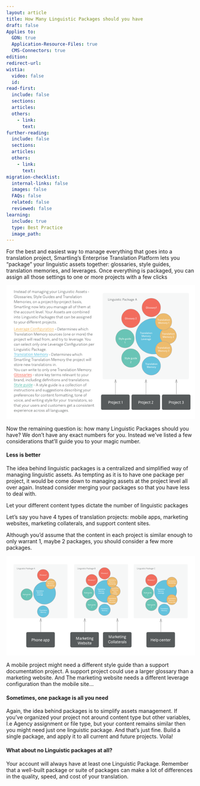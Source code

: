 ```yaml
---
layout: article
title: How Many Linguistic Packages should you have
draft: false
Applies to:
  GDN: true
  Application-Resource-Files: true
  CMS-Connectors: true
edition:
redirect-url:
wistia:
  video: false
  id:
read-first:
  include: false
  sections:
  articles:
  others:
    - link:
      text:
further-reading:
  include: false
  sections:
  articles:
  others:
    - link:
      text:
migration-checklist:
  internal-links: false
  images: false
  FAQs: false
  related: false
  reviewed: false
learning:
  include: true
  type: Best Practice
  image_path: 
---
```



For the best and easiest way to manage everything that goes into a translation project, Smartling’s Enterprise Translation Platform lets you “package” your linguistic assets together: glossaries, style guides, translation memories, and leverages. Once everything is packaged, you can assign all those settings to one or more projects with a few clicks

![](/uploads/versions/linguistic-assets-1-copy---x----595-421x---.png)

Now the remaining question is: how many Linguistic Packages should you have? We don’t have any exact numbers for you. Instead we’ve listed a few considerations that’ll guide you to your magic number.

#### Less is better

The idea behind linguistic packages is a centralized and simplified way of managing linguistic assets. As tempting as it is to have one package per project, it would be come down to managing assets at the project level all over again. Instead consider merging your packages so that you have less to deal with.

Let your different content types dictate the number of linguistic packages

Let’s say you have 4 types of translation projects: mobile apps, marketing websites, marketing collaterals, and support content sites.

Although you’d assume that the content in each project is similar enough to only warrant 1, maybe 2 packages, you should consider a few more packages.

![](/uploads/versions/linguistic-assets-1-copy-2---x----595-313x---.png)

A mobile project might need a different style guide than a support documentation project. A support project could use a larger glossary than a marketing website. And The marketing website needs a different leverage configuration than the mobile site…

#### Sometimes, one package is all you need

Again, the idea behind packages is to simplify assets management. If you’ve organized your project not around content type but other variables, I.e Agency assignment or file type, but your content remains similar then you might need just one linguistic package. And that’s just fine. Build a single package, and apply it to all current and future projects. Voila!

#### What about no Linguistic packages at all?

Your account will always have at least one Linguistic Package. Remember that a well-built package or suite of packages can make a lot of differences in the quality, speed, and cost of your translation.